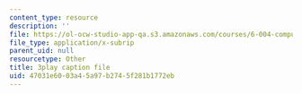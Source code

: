 ```yaml
---
content_type: resource
description: ''
file: https://ol-ocw-studio-app-qa.s3.amazonaws.com/courses/6-004-computation-structures-spring-2017/47031e6003a45a97b2745f281b1772eb_IK9OVbj_Ir0.vtt
file_type: application/x-subrip
parent_uid: null
resourcetype: Other
title: 3play caption file
uid: 47031e60-03a4-5a97-b274-5f281b1772eb
---
```

